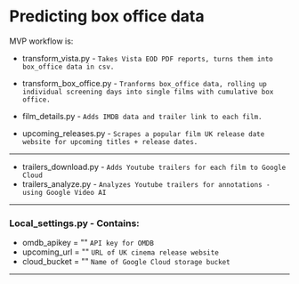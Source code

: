 # Predicting box office data

MVP workflow is:

* transform_vista.py - `Takes Vista EOD PDF reports, turns them into box_office data in csv.`
* transform_box_office.py - `Tranforms box_office data, rolling up individual screening days into single films with cumulative box office.`
* film_details.py - `Adds IMDB data and trailer link to each film.`

* upcoming_releases.py - `Scrapes a popular film UK release date website for upcoming titles + release dates.`

---

* trailers_download.py - `Adds Youtube trailers for each film to Google Cloud`
* trailers_analyze.py - `Analyzes Youtube trailers for annotations - using Google Video AI`


---

### Local_settings.py - Contains:

* omdb_apikey = "" `API key for OMDB`
* upcoming_url = "" `URL of UK cinema release website`
* cloud_bucket = "" `Name of Google Cloud storage bucket`

---
